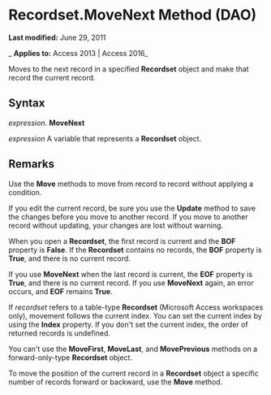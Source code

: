 
# Recordset.MoveNext Method (DAO)

 **Last modified:** June 29, 2011

 _ **Applies to:** Access 2013 | Access 2016_

Moves to the next record in a specified  **Recordset** object and make that record the current record.


## Syntax

 _expression_. **MoveNext**

 _expression_ A variable that represents a **Recordset** object.


## Remarks

Use the  **Move** methods to move from record to record without applying a condition.

If you edit the current record, be sure you use the  **Update** method to save the changes before you move to another record. If you move to another record without updating, your changes are lost without warning.

When you open a  **Recordset**, the first record is current and the **BOF** property is **False**. If the **Recordset** contains no records, the **BOF** property is **True**, and there is no current record.

If you use  **MoveNext** when the last record is current, the **EOF** property is **True**, and there is no current record. If you use **MoveNext** again, an error occurs, and **EOF** remains **True**.

If  _recordset_ refers to a table-type **Recordset** (Microsoft Access workspaces only), movement follows the current index. You can set the current index by using the **Index** property. If you don't set the current index, the order of returned records is undefined.

You can't use the  **MoveFirst**, **MoveLast**, and **MovePrevious** methods on a forward-only-type **Recordset** object.

To move the position of the current record in a  **Recordset** object a specific number of records forward or backward, use the **Move** method.

